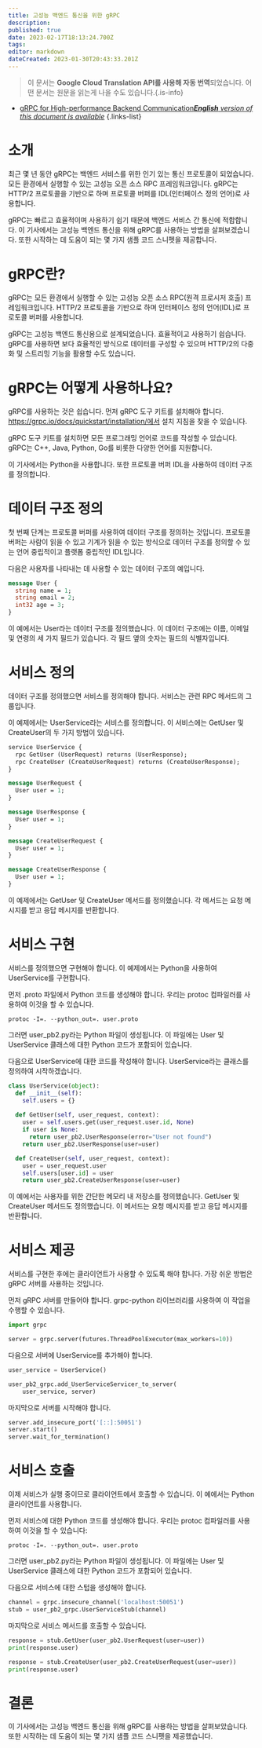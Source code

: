 ```yaml
---
title: 고성능 백엔드 통신을 위한 gRPC
description: 
published: true
date: 2023-02-17T18:13:24.700Z
tags: 
editor: markdown
dateCreated: 2023-01-30T20:43:33.201Z
---
```


> 이 문서는 **Google Cloud Translation API를 사용해 자동 번역**되었습니다.
어떤 문서는 원문을 읽는게 나을 수도 있습니다.{.is-info}
- [gRPC for High-performance Backend Communication***English** version of this document is available*](/en/Knowledge-base/Backend/grpc-for-high-performance-backend-communication)
{.links-list}


# 소개

최근 몇 년 동안 gRPC는 백엔드 서비스를 위한 인기 있는 통신 프로토콜이 되었습니다. 모든 환경에서 실행할 수 있는 고성능 오픈 소스 RPC 프레임워크입니다. gRPC는 HTTP/2 프로토콜을 기반으로 하며 프로토콜 버퍼를 IDL(인터페이스 정의 언어)로 사용합니다.

gRPC는 빠르고 효율적이며 사용하기 쉽기 때문에 백엔드 서비스 간 통신에 적합합니다. 이 기사에서는 고성능 백엔드 통신을 위해 gRPC를 사용하는 방법을 살펴보겠습니다. 또한 시작하는 데 도움이 되는 몇 가지 샘플 코드 스니펫을 제공합니다.

# gRPC란?

gRPC는 모든 환경에서 실행할 수 있는 고성능 오픈 소스 RPC(원격 프로시저 호출) 프레임워크입니다. HTTP/2 프로토콜을 기반으로 하며 인터페이스 정의 언어(IDL)로 프로토콜 버퍼를 사용합니다.

gRPC는 고성능 백엔드 통신용으로 설계되었습니다. 효율적이고 사용하기 쉽습니다. gRPC를 사용하면 보다 효율적인 방식으로 데이터를 구성할 수 있으며 HTTP/2의 다중화 및 스트리밍 기능을 활용할 수도 있습니다.

# gRPC는 어떻게 사용하나요?

gRPC를 사용하는 것은 쉽습니다. 먼저 gRPC 도구 키트를 설치해야 합니다. https://grpc.io/docs/quickstart/installation/에서 설치 지침을 찾을 수 있습니다.

gRPC 도구 키트를 설치하면 모든 프로그래밍 언어로 코드를 작성할 수 있습니다. gRPC는 C++, Java, Python, Go를 비롯한 다양한 언어를 지원합니다.

이 기사에서는 Python을 사용합니다. 또한 프로토콜 버퍼 IDL을 사용하여 데이터 구조를 정의합니다.

# 데이터 구조 정의

첫 번째 단계는 프로토콜 버퍼를 사용하여 데이터 구조를 정의하는 것입니다. 프로토콜 버퍼는 사람이 읽을 수 있고 기계가 읽을 수 있는 방식으로 데이터 구조를 정의할 수 있는 언어 중립적이고 플랫폼 중립적인 IDL입니다.

다음은 사용자를 나타내는 데 사용할 수 있는 데이터 구조의 예입니다.

```protobuf
message User {
  string name = 1;
  string email = 2;
  int32 age = 3;
}
```

이 예에서는 User라는 데이터 구조를 정의했습니다. 이 데이터 구조에는 이름, 이메일 및 연령의 세 가지 필드가 있습니다. 각 필드 옆의 숫자는 필드의 식별자입니다.

# 서비스 정의

데이터 구조를 정의했으면 서비스를 정의해야 합니다. 서비스는 관련 RPC 메서드의 그룹입니다.

이 예제에서는 UserService라는 서비스를 정의합니다. 이 서비스에는 GetUser 및 CreateUser의 두 가지 방법이 있습니다.

```protobuf
service UserService {
  rpc GetUser (UserRequest) returns (UserResponse);
  rpc CreateUser (CreateUserRequest) returns (CreateUserResponse);
}

message UserRequest {
  User user = 1;
}

message UserResponse {
  User user = 1;
}

message CreateUserRequest {
  User user = 1;
}

message CreateUserResponse {
  User user = 1;
}
```

이 예제에서는 GetUser 및 CreateUser 메서드를 정의했습니다. 각 메서드는 요청 메시지를 받고 응답 메시지를 반환합니다.

# 서비스 구현

서비스를 정의했으면 구현해야 합니다. 이 예제에서는 Python을 사용하여 UserService를 구현합니다.

먼저 .proto 파일에서 Python 코드를 생성해야 합니다. 우리는 protoc 컴파일러를 사용하여 이것을 할 수 있습니다.

```
protoc -I=. --python_out=. user.proto
```

그러면 user_pb2.py라는 Python 파일이 생성됩니다. 이 파일에는 User 및 UserService 클래스에 대한 Python 코드가 포함되어 있습니다.

다음으로 UserService에 대한 코드를 작성해야 합니다. UserService라는 클래스를 정의하여 시작하겠습니다.

```python
class UserService(object):
  def __init__(self):
    self.users = {}
    
  def GetUser(self, user_request, context):
    user = self.users.get(user_request.user.id, None)
    if user is None:
      return user_pb2.UserResponse(error="User not found")
    return user_pb2.UserResponse(user=user)

  def CreateUser(self, user_request, context):
    user = user_request.user
    self.users[user.id] = user
    return user_pb2.CreateUserResponse(user=user)
```

이 예에서는 사용자를 위한 간단한 메모리 내 저장소를 정의했습니다. GetUser 및 CreateUser 메서드도 정의했습니다. 이 메서드는 요청 메시지를 받고 응답 메시지를 반환합니다.

# 서비스 제공

서비스를 구현한 후에는 클라이언트가 사용할 수 있도록 해야 합니다. 가장 쉬운 방법은 gRPC 서버를 사용하는 것입니다.

먼저 gRPC 서버를 만들어야 합니다. grpc-python 라이브러리를 사용하여 이 작업을 수행할 수 있습니다.

```python
import grpc

server = grpc.server(futures.ThreadPoolExecutor(max_workers=10))
```

다음으로 서버에 UserService를 추가해야 합니다.

```python
user_service = UserService()

user_pb2_grpc.add_UserServiceServicer_to_server(
    user_service, server)
```

마지막으로 서버를 시작해야 합니다.

```python
server.add_insecure_port('[::]:50051')
server.start()
server.wait_for_termination()
```

# 서비스 호출

이제 서비스가 실행 중이므로 클라이언트에서 호출할 수 있습니다. 이 예에서는 Python 클라이언트를 사용합니다.

먼저 서비스에 대한 Python 코드를 생성해야 합니다. 우리는 protoc 컴파일러를 사용하여 이것을 할 수 있습니다:

```
protoc -I=. --python_out=. user.proto
```

그러면 user_pb2.py라는 Python 파일이 생성됩니다. 이 파일에는 User 및 UserService 클래스에 대한 Python 코드가 포함되어 있습니다.

다음으로 서비스에 대한 스텁을 생성해야 합니다.

```python
channel = grpc.insecure_channel('localhost:50051')
stub = user_pb2_grpc.UserServiceStub(channel)
```

마지막으로 서비스 메서드를 호출할 수 있습니다.

```python
response = stub.GetUser(user_pb2.UserRequest(user=user))
print(response.user)

response = stub.CreateUser(user_pb2.CreateUserRequest(user=user))
print(response.user)
```

# 결론

이 기사에서는 고성능 백엔드 통신을 위해 gRPC를 사용하는 방법을 살펴보았습니다. 또한 시작하는 데 도움이 되는 몇 가지 샘플 코드 스니펫을 제공했습니다.